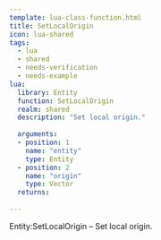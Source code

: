 ```yaml
---
template: lua-class-function.html
title: SetLocalOrigin
icon: lua-shared
tags:
  - lua
  - shared
  - needs-verification
  - needs-example
lua:
  library: Entity
  function: SetLocalOrigin
  realm: shared
  description: "Set local origin."
  
  arguments:
  - position: 1
    name: "entity"
    type: Entity
  - position: 2
    name: "origin"
    type: Vector
  returns:
    
---
```


<div class="lua__search__keywords">
Entity:SetLocalOrigin &#x2013; Set local origin.
</div>
